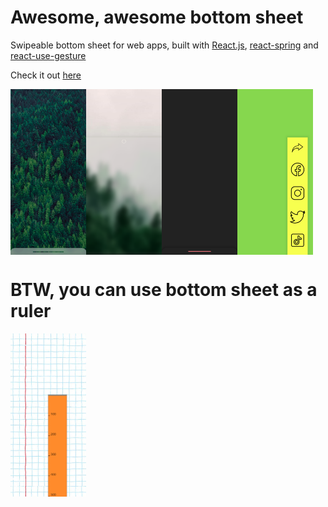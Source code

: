 # Awesome, awesome bottom sheet

Swipeable bottom sheet for web apps, built with [React.js](https://reactjs.org/), [react-spring](https://www.react-spring.io/) and [react-use-gesture](https://use-gesture.netlify.app/docs/state/)

Check it out [here](http://axmz.github.io/react-bottom-sheet-awesome)  

<div style="display: flex">
    <img src="./src/assets/bottom-sheet-light.gif" width=24%/>
    <img src="./src/assets/bottom-sheet-light.png" width=24%/>
    <img src="./src/assets/bottom-sheet-dark.gif"  width=24%/>
    <img src="./src/assets/bottom-sheet-social.png"width=24%/>
</div>

# BTW, you can use bottom sheet as a ruler

<img src="./src/assets/bottom-sheet-ruler.png"  width=24%/>